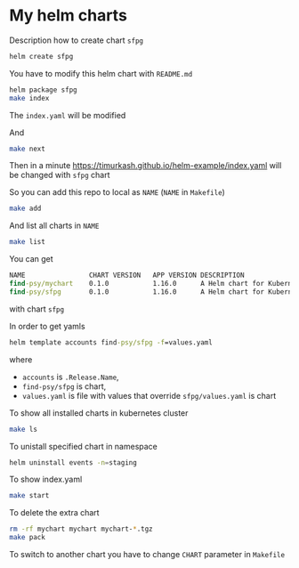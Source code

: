 # My helm charts

Description how to create chart `sfpg`

```bash
helm create sfpg
```

You have to modify this helm chart with `README.md`

```bash
helm package sfpg
make index
```

The `index.yaml` will be modified

And

```bash
make next
```

Then in a minute https://timurkash.github.io/helm-example/index.yaml will be changed with `sfpg` chart

So you can add this repo to local as `NAME` (`NAME` in `Makefile`)

```bash
make add
```

And list all charts in `NAME`
```bash
make list
```

You can get
```cmd
NAME            	CHART VERSION	APP VERSION	DESCRIPTION                
find-psy/mychart	0.1.0        	1.16.0     	A Helm chart for Kubernetes
find-psy/sfpg   	0.1.0        	1.16.0     	A Helm chart for Kubernetes
```

with chart `sfpg`

In order to get yamls

```cmd
helm template accounts find-psy/sfpg -f=values.yaml
```
where 
- `accounts` is `.Release.Name`, 
- `find-psy/sfpg` is chart,
- `values.yaml` is file with values that override `sfpg/values.yaml` is chart

To show all installed charts in kubernetes cluster
```bash
make ls
```

To unistall specified chart in namespace 
```bash
helm uninstall events -n=staging
```

To show index.yaml
```bash
make start
```

To delete the extra chart
```bash
rm -rf mychart mychart mychart-*.tgz
make pack
```

To switch to another chart you have to change `CHART` parameter in `Makefile`
